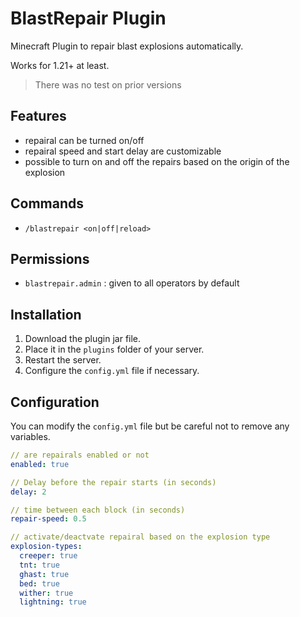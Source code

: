 # BlastRepair Plugin

Minecraft Plugin to repair blast explosions automatically.

Works for 1.21+ at least.
> There was no test on prior versions

## Features

- repairal can be turned on/off
- repairal speed and start delay are customizable
- possible to turn on and off the repairs based on the origin of the explosion

## Commands

- `/blastrepair <on|off|reload>`

## Permissions

- `blastrepair.admin` : given to all operators by default

## Installation

1. Download the plugin jar file.
2. Place it in the `plugins` folder of your server.
3. Restart the server.
4. Configure the `config.yml` file if necessary.

## Configuration

You can modify the `config.yml` file but be careful not to remove any variables.

```yaml
// are repairals enabled or not
enabled: true     

// Delay before the repair starts (in seconds)
delay: 2          

// time between each block (in seconds)
repair-speed: 0.5 

// activate/deactvate repairal based on the explosion type
explosion-types:
  creeper: true
  tnt: true
  ghast: true
  bed: true
  wither: true
  lightning: true
```

